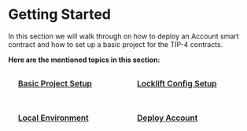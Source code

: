 # Getting Started
In this section we will walk through on how to deploy an Account smart contract and how to set up a basic project for the TIP-4 contracts.

**Here are the mentioned topics in this section:**

<div class="sections-container">
  <div class="bridge-section-row">
    <a href="/gettingStarted/basicProjectSetup.html">
      <span class="bridge-section">Basic Project Setup</span>
    </a>
    <a href="/gettingStarted/lockliftConfigSetup.html">
      <span class="bridge-section">Locklift Config Setup</span>
    </a>
  </div>
  <div class="bridge-section-row">
    <a href="/gettingStarted/helperScripts.html">
      <span class="bridge-section">Local Environment</span>
    </a>
    <a href="/gettingStarted/deployAccount.html">
      <span class="bridge-section">Deploy Account</span>
    </a>
  </div>
</div>

<style>
.bridge-section-row {
  display: flex;
  flex-wrap: wrap;
  justify-content: space-between;
  margin : 10px;
}

.sections-container a{
    flex : 1;
}
.bridge-section {
  background-color: var(--vp-c-bg-mute);
  transition: background-color 0.1s;
  width : 98%;
  display: flex;
  padding: 1rem 0 1rem 10px;
  border: 1px solid var(--vp-c-divider);
  border-radius: 8px;
  font-weight: 600;
  font-size: 16px;
  text-align: left;
  margin-bottom: 0.5rem;
  cursor: pointer;;

}
</style>
